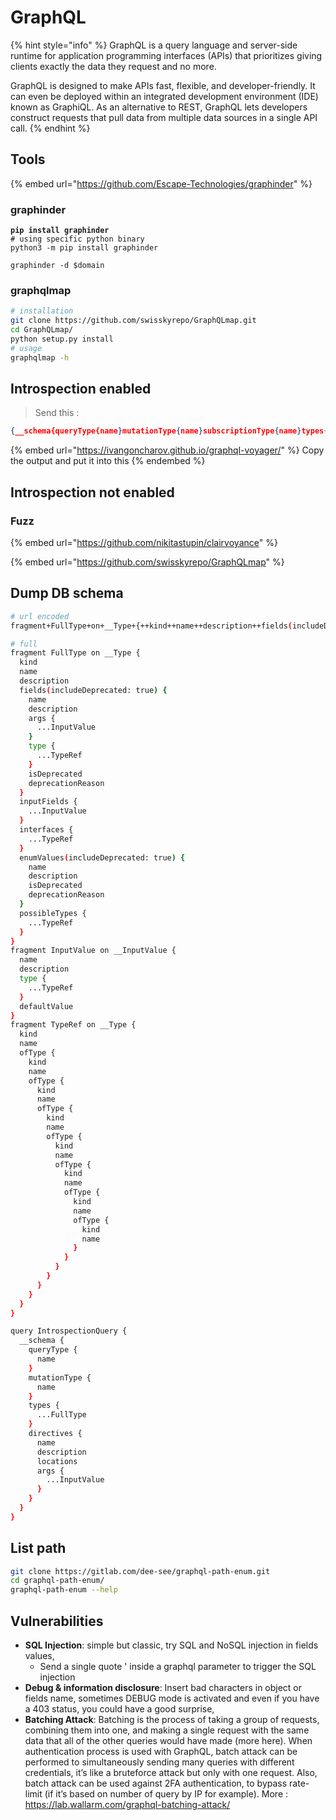 # GraphQL

{% hint style="info" %}
GraphQL is a query language and server-side runtime for application programming interfaces (APIs) that prioritizes giving clients exactly the data they request and no more.

GraphQL is designed to make APIs fast, flexible, and developer-friendly. It can even be deployed within an integrated development environment (IDE) known as GraphiQL. As an alternative to REST, GraphQL lets developers construct requests that pull data from multiple data sources in a single API call.
{% endhint %}

## Tools

{% embed url="https://github.com/Escape-Technologies/graphinder" %}

### graphinder

<pre class="language-bash"><code class="lang-bash"><strong>pip install graphinder
</strong># using specific python binary
python3 -m pip install graphinder

graphinder -d $domain
</code></pre>

### graphqlmap

```bash
# installation
git clone https://github.com/swisskyrepo/GraphQLmap.git
cd GraphQLmap/
python setup.py install
# usage
graphqlmap -h
```

## Introspection enabled

> Send this :

```json
{__schema{queryType{name}mutationType{name}subscriptionType{name}types{...FullType}directives{name description locations args{...InputValue}}}}fragment FullType on __Type{kind name description fields(includeDeprecated:true){name description args{...InputValue}type{...TypeRef}isDeprecated deprecationReason}inputFields{...InputValue}interfaces{...TypeRef}enumValues(includeDeprecated:true){name description isDeprecated deprecationReason}possibleTypes{...TypeRef}}fragment InputValue on __InputValue{name description type{...TypeRef}defaultValue}fragment TypeRef on __Type{kind name ofType{kind name ofType{kind name ofType{kind name ofType{kind name ofType{kind name ofType{kind name ofType{kind name}}}}}}}}
```

{% embed url="https://ivangoncharov.github.io/graphql-voyager/" %}
Copy the output and put it into this
{% endembed %}

## Introspection not enabled

### Fuzz

{% embed url="https://github.com/nikitastupin/clairvoyance" %}

{% embed url="https://github.com/swisskyrepo/GraphQLmap" %}

## Dump DB schema

```bash
# url encoded
fragment+FullType+on+__Type+{++kind++name++description++fields(includeDeprecated%3a+true)+{++++name++++description++++args+{++++++...InputValue++++}++++type+{++++++...TypeRef++++}++++isDeprecated++++deprecationReason++}++inputFields+{++++...InputValue++}++interfaces+{++++...TypeRef++}++enumValues(includeDeprecated%3a+true)+{++++name++++description++++isDeprecated++++deprecationReason++}++possibleTypes+{++++...TypeRef++}}fragment+InputValue+on+__InputValue+{++name++description++type+{++++...TypeRef++}++defaultValue}fragment+TypeRef+on+__Type+{++kind++name++ofType+{++++kind++++name++++ofType+{++++++kind++++++name++++++ofType+{++++++++kind++++++++name++++++++ofType+{++++++++++kind++++++++++name++++++++++ofType+{++++++++++++kind++++++++++++name++++++++++++ofType+{++++++++++++++kind++++++++++++++name++++++++++++++ofType+{++++++++++++++++kind++++++++++++++++name++++++++++++++}++++++++++++}++++++++++}++++++++}++++++}++++}++}}query+IntrospectionQuery+{++__schema+{++++queryType+{++++++name++++}++++mutationType+{++++++name++++}++++types+{++++++...FullType++++}++++directives+{++++++name++++++description++++++locations++++++args+{++++++++...InputValue++++++}++++}++}}

# full
fragment FullType on __Type {
  kind
  name
  description
  fields(includeDeprecated: true) {
    name
    description
    args {
      ...InputValue
    }
    type {
      ...TypeRef
    }
    isDeprecated
    deprecationReason
  }
  inputFields {
    ...InputValue
  }
  interfaces {
    ...TypeRef
  }
  enumValues(includeDeprecated: true) {
    name
    description
    isDeprecated
    deprecationReason
  }
  possibleTypes {
    ...TypeRef
  }
}
fragment InputValue on __InputValue {
  name
  description
  type {
    ...TypeRef
  }
  defaultValue
}
fragment TypeRef on __Type {
  kind
  name
  ofType {
    kind
    name
    ofType {
      kind
      name
      ofType {
        kind
        name
        ofType {
          kind
          name
          ofType {
            kind
            name
            ofType {
              kind
              name
              ofType {
                kind
                name
              }
            }
          }
        }
      }
    }
  }
}

query IntrospectionQuery {
  __schema {
    queryType {
      name
    }
    mutationType {
      name
    }
    types {
      ...FullType
    }
    directives {
      name
      description
      locations
      args {
        ...InputValue
      }
    }
  }
}
```

## List path

```bash
git clone https://gitlab.com/dee-see/graphql-path-enum.git
cd graphql-path-enum/
graphql-path-enum --help
```

## Vulnerabilities

* **SQL Injection**: simple but classic, try SQL and NoSQL injection in fields values,
  * Send a single quote ' inside a graphql parameter to trigger the SQL injection
* **Debug & information disclosure**: Insert bad characters in object or fields name, sometimes DEBUG mode is activated and even if you have a 403 status, you could have a good surprise,
* **Batching Attack**: Batching is the process of taking a group of requests, combining them into one, and making a single request with the same data that all of the other queries would have made (more here). When authentication process is used with GraphQL, batch attack can be performed to simultaneously sending many queries with different credentials, it’s like a bruteforce attack but only with one request. Also, batch attack can be used against 2FA authentication, to bypass rate-limit (if it’s based on number of query by IP for example). More : https://lab.wallarm.com/graphql-batching-attack/
